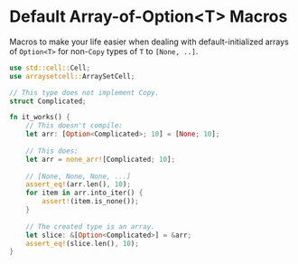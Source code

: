 # Default Array-of-Option\<T\> Macros

Macros to make your life easier when dealing with default-initialized
arrays of `Option<T>` for non-`Copy` types of `T` to `[None, ..]`.

```rust
use std::cell::Cell;
use arraysetcell::ArraySetCell;

// This type does not implement Copy.
struct Complicated;

fn it_works() {
    // This doesn't compile:
    let arr: [Option<Complicated>; 10] = [None; 10];
    
    // This does:
    let arr = none_arr![Complicated; 10];
        
    // [None, None, None, ...]
    assert_eq!(arr.len(), 10);
    for item in arr.into_iter() {
        assert!(item.is_none());
    }
    
    // The created type is an array.
    let slice: &[Option<Complicated>] = &arr;
    assert_eq!(slice.len(), 10);
}
```
